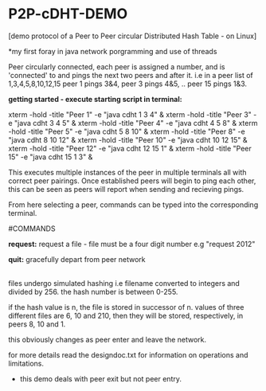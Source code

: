 # P2P-cDHT-DEMO
[demo protocol of a Peer to Peer circular Distributed Hash Table - on Linux]

*my first foray in java network porgramming and use of threads

Peer circularly connected, each peer is assigned a number, and is 'connected' to and pings the next two peers and after it.
i.e in a peer list of 1,3,4,5,8,10,12,15   peer 1 pings 3&4, peer 3 pings 4&5, .. peer 15 pings 1&3.

<b>getting started - execute starting script in terminal:</b>

xterm -hold -title "Peer 1" -e "java cdht 1 3 4" &
xterm -hold -title "Peer 3" -e "java cdht 3 4 5" &
xterm -hold -title "Peer 4" -e "java cdht 4 5 8" &
xterm -hold -title "Peer 5" -e "java cdht 5 8 10" &
xterm -hold -title "Peer 8" -e "java cdht 8 10 12" &
xterm -hold -title "Peer 10" -e "java cdht 10 12 15" &
xterm -hold -title "Peer 12" -e "java cdht 12 15 1" &
xterm -hold -title "Peer 15" -e "java cdht 15 1 3" &

This executes multiple instances of the peer in multiple terminals all with correct peer pairings.
Once established peers will begin to ping each other, this can be seen as peers will report when
sending and recieving pings.

From here selecting a peer, commands can be typed into the corresponding terminal.

#COMMANDS

<b>request:</b> request a file - file must be a four digit number e.g "request 2012"

<b>quit:</b> gracefully depart from peer network

<br>
files undergo simulated hashing i.e filename converted to integers and divided by 256.
the hash number is between 0-255.

if the hash value is n, the file is stored in successor of n. values of three different files are 6, 10 and 210,
then they will be stored, respectively, in peers 8, 10 and 1.

this obviously changes as peer enter and leave the network.

for more details read the designdoc.txt for information on operations and limitations.
- this demo deals with peer exit but not peer entry.
